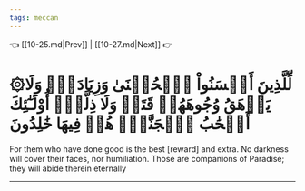 ```yaml
---
tags: meccan
---
```


👈 [[10-25.md|Prev]] | [[10-27.md|Next]] 👉

# ۞لِّلَّذِينَ أَحۡسَنُواْ ٱلۡحُسۡنَىٰ وَزِيَادَةٞۖ وَلَا يَرۡهَقُ وُجُوهَهُمۡ قَتَرٞ وَلَا ذِلَّةٌۚ أُوْلَـٰٓئِكَ أَصۡحَٰبُ ٱلۡجَنَّةِۖ هُمۡ فِيهَا خَٰلِدُونَ

For them who have done good is the best [reward] and extra. No darkness will cover their faces, nor humiliation. Those are companions of Paradise; they will abide therein eternally

---

